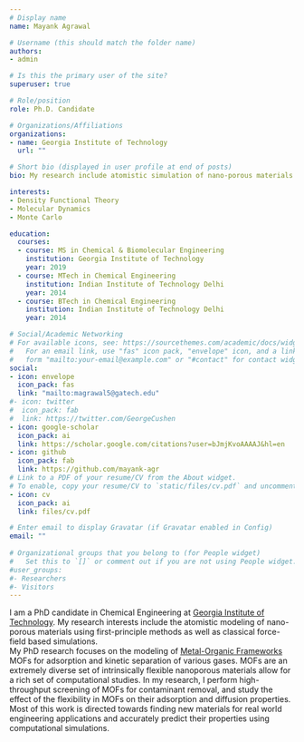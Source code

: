 ```yaml
---
# Display name
name: Mayank Agrawal

# Username (this should match the folder name)
authors:
- admin

# Is this the primary user of the site?
superuser: true

# Role/position
role: Ph.D. Candidate

# Organizations/Affiliations
organizations:
- name: Georgia Institute of Technology
  url: ""

# Short bio (displayed in user profile at end of posts)
bio: My research include atomistic simulation of nano-porous materials.

interests:
- Density Functional Theory
- Molecular Dynamics
- Monte Carlo

education:
  courses:
  - course: MS in Chemical & Biomolecular Engineering
    institution: Georgia Institute of Technology
    year: 2019
  - course: MTech in Chemical Engineering
    institution: Indian Institute of Technology Delhi
    year: 2014
  - course: BTech in Chemical Engineering
    institution: Indian Institute of Technology Delhi
    year: 2014

# Social/Academic Networking
# For available icons, see: https://sourcethemes.com/academic/docs/widgets/#icons
#   For an email link, use "fas" icon pack, "envelope" icon, and a link in the
#   form "mailto:your-email@example.com" or "#contact" for contact widget.
social:
- icon: envelope
  icon_pack: fas
  link: "mailto:magrawal5@gatech.edu"
#- icon: twitter
#  icon_pack: fab
#  link: https://twitter.com/GeorgeCushen
- icon: google-scholar
  icon_pack: ai
  link: https://scholar.google.com/citations?user=bJmjKvoAAAAJ&hl=en
- icon: github
  icon_pack: fab
  link: https://github.com/mayank-agr
# Link to a PDF of your resume/CV from the About widget.
# To enable, copy your resume/CV to `static/files/cv.pdf` and uncomment the lines below.  
- icon: cv
  icon_pack: ai
  link: files/cv.pdf

# Enter email to display Gravatar (if Gravatar enabled in Config)
email: ""
  
# Organizational groups that you belong to (for People widget)
#   Set this to `[]` or comment out if you are not using People widget.  
#user_groups:
#- Researchers
#- Visitors
---
```


I am a PhD candidate in Chemical Engineering at [Georgia Institute of Technology](https://chbe.gatech.edu/). My research interests include the atomistic modeling of nano-porous materials using first-principle methods as well as classical force-field based simulations.<br>
My PhD research focuses on the modeling of [Metal-Organic Frameworks](https://en.wikipedia.org/wiki/Metal%E2%80%93organic_framework/) MOFs for adsorption and kinetic separation of various gases. MOFs are an extremely diverse set of intrinsically flexible nanoporous materials allow for a rich set of computational studies. In my research, I perform high-throughput screening of MOFs for contaminant removal, and study the effect of the flexibility in MOFs on their adsorption and diffusion properties. Most of this work is directed towards finding new materials for real world engineering applications and accurately predict their properties using computational simulations. 
